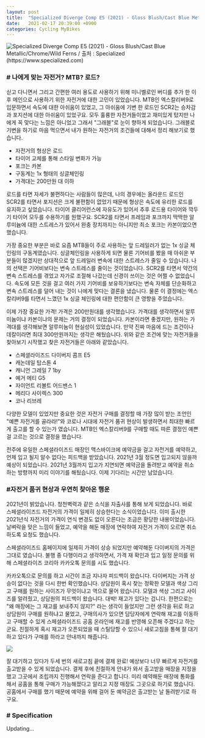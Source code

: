 ```yaml
---
layout: post
title:  "Specialized Diverge Comp E5 (2021) - Gloss Blush/Cast Blue Metallic/Chrome/Wild Ferns"
date:   2021-02-17 20:39:00 +0900
categories: Cycling MyBikes
---
```

![Specialized Diverge Comp E5 (2021) - Gloss Blush/Cast Blue Metallic/Chrome/Wild Ferns / 출처 : Specialized (https://www.specialized.com)](../assets/img/2021-02-17/divergecompe5_2021.png)

### # 나에게 맞는 자전거? MTB? 로드?

싣고 다니면서 그리고 간편한 여러 용도로 사용하기 위해 미니벨로인 버디를 추가 한 이후 메인으로 사용하기 위한 자전거에 대한 고민이 있었습니다. MTB인 엑스칼리버9로 입문하면서 속도에 대한 아쉬움이 있었고, 그 아쉬움에 기변 한 로드인 SCR2는 승차감과 포지션에 대한 아쉬움이 있었구요. 모두 훌륭한 자전거들이었고 재미있게 탔지만 나에게 꼭 맞다는 느낌은 아니었고 그래서 "그래블"로 눈이 향하게 되었습니다. 그래블로 기변을 하기로 마음 먹으면서 내가 원하는 자전거의 조건들에 대해서 정리 해보기로 했습니다.

* 자전거의 형상은 로드
* 타이어 교체를 통해 스타일 변화가 가능
* 포크는 카본
* 구동계는 1x 형태의 싱글체인링
* 가격대는 200만원 대 이하

로드를 타면 자세가 불편하다는 사람들이 많은데, 나의 경우에는 올라운드 로드인 SCR2를 타면서 포지션은 크게 불편함이 없었기 때문에 형상은 속도에 유리한 로드를 유지하고 싶었습니다. 타이어 클리어런스에 자유도가 있어서 추후 로드용 타이어와 깍두기 타이어 모두를 수용하기를 원했구요. SCR2를 타면서 프레임과 포크까지 딱딱한 알루미늄에 대한 스트레스가 있어서 완충 장치까지는 아니지만 최소 포크는 카본이었으면 했습니다.



가장 중요한 부분은 바로 요즘 MTB들이 주로 사용하는 앞 드레일러가 없는 1x 싱글 체인링의 구동계였습니다. 싱글체인링을 사용하게 되면 물론 기어비를 봤을 때 아쉬운 부분들이 많겠지만 상대적으로 앞 드레일러 변속에 대한 스트레스가 줄일 수 있습니다. 나의 선택은 기어비보다는 변속 스트레스를 줄이는 것이었습니다. SCR2를 타면서 약간의 변속 스트레스를 겪었고 자가로 조절해 나갔는데 신경이 쓰이는 것은 어쩔 수 없었습니다. 속도에 모든 것을 걸고 여러 가지 기어비를 보유하기보다는 변속 자체를 단순화하고 변속 스트레스를 덜어 내는 것이 나에게 맞다는 결론을 냈습니다. 물론 이 결정에는 엑스칼리버9를 타면서 느꼈던 1x 싱글 체인링에 대한 편안함이 큰 영향을 주었습니다.



이제 가장 중요한 가격! 가격은 200만원대를 생각했습니다. 가격대를 생각하면서 알루미늄이냐 카본이냐의 문제는 거의 결정이 되었습니다. 카본이라면 좋겠지만, 원하는 가격대를 생각해보면 알루미늄이 현실성이 있었습니다. 만약 진짜 마음에 드는 조건이나 데칼이라면 최대 300만원까지는 생각은 해뒀습니다. 위와 같은 조건에 맞는 자전거들을 찾아보기 시작했고 찾은 자전거들은 아래와 같았습니다.

* 스페셜라이즈드 다이버지 콤프 E5
* 캐논데일 탑스톤 4
* 캐니언 그레일 7 1by
* 예거 메티 G5
* 자이언트 리볼트 어드밴스 1
* 메리다 사이렉스 300
* 코나 리브레

다양한 모델이 있었지만 중요한 것은 자전거 구매를 결정할 때 가장 많이 받는 조언인 "예쁜 자전거를 골라라!"와 코로나 시대에 자전거 품귀 현상이 발생하면서 최대한 빠르게 출고를 할 수 있는가 였습니다. MTB인 엑스칼리버9를 구매할 때도 따른 결정인 예쁜 걸 고르는 것으로 결정을 했습니다.



전주에 유일한 스페셜라이즈드 매장인 맥스바이크에 예약금을 걸고 자전거를 예약하고, 언제 입고 될지 알수 없다는 피드백을 받았습니다. 2021년 3월 정도면 입고되지 않을까 예상이 되었습니다. 2021년 3월까지 입고가 지연되면 예약금을 돌려받고 예약을 취소하는 방향까지 미리 이야기를 해뒀습니다. 이제 기다리는 시간만 남았습니다.




### #자전거 품귀 현상과 우연히 찾아온 행운

2021년이 밝았습니다. 청천벽력과 같은 소식을 자출사를 통해 보게 되었습니다. 바로 스페셜라이즈드 자전거의 가격이 일제히 상승한다는 소식이었습니다. 이미 출시한 2021년식 자전거의 가격이 연식 변경도 없이 오른다는 조금은 황당한 내용이었습니다. 날벼락을 맞은 느낌이 들었고, 예약을 해둔 매장에 연락하여 자전거 가격이 오르면 취소 하도록 요청도 했습니다.



스페셜라이즈드 홈페이지에 일제히 가격이 상승 되었지만 예약해둔 다이버지의 가격은 그대로 였습니다. 불행 중 다행이라고 생각하면서, 가격 재 확인과 입고 일정 문의를 위해 스페셜라이즈 코리아 카카오톡 문의를 시도 했습니다.



카카오톡으로 문의를 하고 시간이 조금 지나자 피드백이 왔습니다. 다이버지는 가격 상승이 없다는 것을 다시 한번 확인했습니다. 상담원이 혹시 찾는 정확한 모델과 색상 그리고 구매를 원하는 사이즈가 무엇이냐고 역으로 물어 왔습니다. 모델과 색상 그리고 사이즈를 알려줬고, 상담원의 피드백이 왔습니다. 대박! 재고가 있다는 겁니다. 한편으로는 "왜 매장에는 그 재고를 보내주지 않지?" 라는 생각이 들었지만 그런 생각을 뒤로 하고 상담원이 구매를 원하냐고 물었고, 구매의사가 있으면 담당자에게 연락해 재고를 이동하고 구매할 수 있게 스페셜라이즈드 공홈 온라인에 재고를 반영해 오픈해 주겠다고 하는군요. 친절하게 혹시 재고가 오픈되었을 때 스틸당할 수 있으니 새로고침을 통해 잘 대기하고 있다가 구매를 하라고 안내까지 해줍니다.

![](../assets/img/2021-02-17/divergecompe5_2021_order.png)

잘 대기하고 있다가 두세 번의 새로고침 끝에 결제 완료! 예상보다 너무 빠르게 자전거를 출고받을 수 있게 되었습니다. 결제 후에 친절하게 안내가 와서 출고받을 매장을 지정을 했고 그곳에서 조립까지 진행해서 연락을 준다고 합니다. 미리 예약해둔 매장에 통화를 해서 공홈을 통해 구매가 가능해졌다고 알리고 지정 매장도 그곳으로 하기로 했습니다. 공홈에서 구매를 했기 때문에 예약을 위해 걸어 둔 예약금은 출고받는 날 돌려받기로 하구요.




### # Specification

Updating...